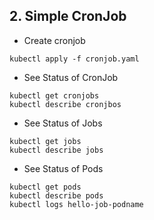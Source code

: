 ## 2. Simple CronJob

* Create cronjob
```
kubectl apply -f cronjob.yaml
```
* See Status of CronJob
```
kubectl get cronjobs
kubectl describe cronjbos
```
* See Status of Jobs
```
kubectl get jobs
kubectl describe jobs
```
* See Status of Pods
```
kubectl get pods
kubectl describe pods
kubectl logs hello-job-podname
```
